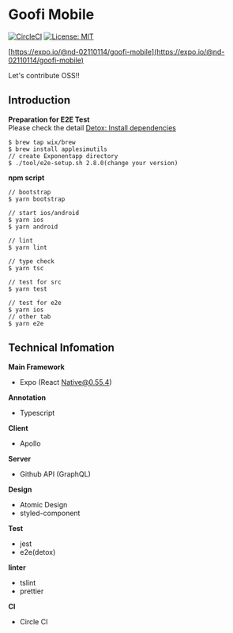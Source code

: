 # Goofi Mobile
[![CircleCI](https://circleci.com/gh/nd-02110114/goofi-mobile/tree/master.svg?style=svg)](https://circleci.com/gh/nd-02110114/goofi-mobile/tree/master)
[![License: MIT](https://img.shields.io/github/license/nd-02110114/goofi-mobile.svg)](https://opensource.org/licenses/MIT)

[https://expo.io/@nd-02110114/goofi-mobile](https://expo.io/@nd-02110114/goofi-mobile)

Let's contribute OSS!!

## Introduction

**Preparation for E2E Test**  
Please check the detail [Detox: Install dependencies](https://github.com/wix/Detox/blob/master/docs/Introduction.GettingStarted.md#step-1-install-dependencies) 
```
$ brew tap wix/brew
$ brew install applesimutils
// create Exponentapp directory
$ ./tool/e2e-setup.sh 2.8.0(change your version)
```

**npm script**
```
// bootstrap
$ yarn bootstrap

// start ios/android
$ yarn ios
$ yarn android

// lint
$ yarn lint

// type check
$ yarn tsc

// test for src
$ yarn test

// test for e2e
$ yarn ios
// other tab
$ yarn e2e
```

## Technical Infomation

**Main Framework**

- Expo (React Native@0.55.4)

**Annotation**

- Typescript

**Client**

- Apollo

**Server**

- Github API (GraphQL)

**Design**

- Atomic Design
- styled-component

**Test**

- jest
- e2e(detox)

**linter**

- tslint
- prettier

**CI**

- Circle CI
